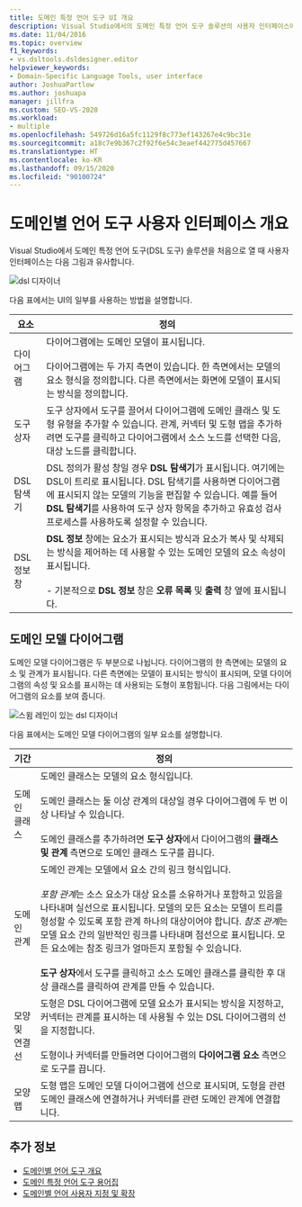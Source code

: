 ```yaml
---
title: 도메인 특정 언어 도구 UI 개요
description: Visual Studio에서의 도메인 특정 언어 도구 솔루션의 사용자 인터페이스에 대한 개요를 제공합니다.
ms.date: 11/04/2016
ms.topic: overview
f1_keywords:
- vs.dsltools.dsldesigner.editor
helpviewer_keywords:
- Domain-Specific Language Tools, user interface
author: JoshuaPartlow
ms.author: joshuapa
manager: jillfra
ms.custom: SEO-VS-2020
ms.workload:
- multiple
ms.openlocfilehash: 549726d16a5fc1129f8c773ef143267e4c9bc31e
ms.sourcegitcommit: a18c7e9b367c2f92f6e54c3eaef442775d457667
ms.translationtype: HT
ms.contentlocale: ko-KR
ms.lasthandoff: 09/15/2020
ms.locfileid: "90100724"
---
```

# <a name="overview-of-the-domain-specific-language-tools-user-interface"></a>도메인별 언어 도구 사용자 인터페이스 개요
Visual Studio에서 도메인 특정 언어 도구(DSL 도구) 솔루션을 처음으로 열 때 사용자 인터페이스는 다음 그림과 유사합니다.

 ![dsl 디자이너](../modeling/media/dsl_designer.png)

 다음 표에서는 UI의 일부를 사용하는 방법을 설명합니다.

|**요소**|**정의**|
|-|-|
|다이어그램|다이어그램에는 도메인 모델이 표시됩니다.<br /><br /> 다이어그램에는 두 가지 측면이 있습니다. 한 측면에서는 모델의 요소 형식을 정의합니다. 다른 측면에서는 화면에 모델이 표시되는 방식을 정의합니다.|
|도구 상자|도구 상자에서 도구를 끌어서 다이어그램에 도메인 클래스 및 도형 유형을 추가할 수 있습니다. 관계, 커넥터 및 도형 맵을 추가하려면 도구를 클릭하고 다이어그램에서 소스 노드를 선택한 다음, 대상 노드를 클릭합니다.|
|DSL 탐색기|DSL 정의가 활성 창일 경우 **DSL 탐색기**가 표시됩니다. 여기에는 DSL이 트리로 표시됩니다. DSL 탐색기를 사용하면 다이어그램에 표시되지 않는 모델의 기능을 편집할 수 있습니다. 예를 들어 **DSL 탐색기**를 사용하여 도구 상자 항목을 추가하고 유효성 검사 프로세스를 사용하도록 설정할 수 있습니다.|
|DSL 정보 창|**DSL 정보** 창에는 요소가 표시되는 방식과 요소가 복사 및 삭제되는 방식을 제어하는 데 사용할 수 있는 도메인 모델의 요소 속성이 표시됩니다.<br /><br /> -   기본적으로 **DSL 정보** 창은 **오류 목록** 및 **출력** 창 옆에 표시됩니다.|

## <a name="the-domain-model-diagram"></a>도메인 모델 다이어그램
 도메인 모델 다이어그램은 두 부분으로 나뉩니다. 다이어그램의 한 측면에는 모델의 요소 및 관계가 표시됩니다. 다른 측면에는 모델이 표시되는 방식이 표시되며, 모델 다이어그램의 속성 및 요소를 표시하는 데 사용되는 도형이 포함됩니다. 다음 그림에서는 다이어그램의 요소를 보여 줍니다.

 ![스윔 레인이 있는 dsl 디자이너](../modeling/media/dsl_desinger.png)

 다음 표에서는 도메인 모델 다이어그램의 일부 요소를 설명합니다.

|**기간**|**정의**|
|-|-|
|도메인 클래스|도메인 클래스는 모델의 요소 형식입니다.<br /><br /> 도메인 클래스는 둘 이상 관계의 대상일 경우 다이어그램에 두 번 이상 나타날 수 있습니다.<br /><br /> 도메인 클래스를 추가하려면 **도구 상자**에서 다이어그램의 **클래스 및 관계** 측면으로 도메인 클래스 도구를 끕니다.|
|도메인 관계|도메인 관계는 모델에서 요소 간의 링크 형식입니다.<br /><br /> *포함 관계*는 소스 요소가 대상 요소를 소유하거나 포함하고 있음을 나타내며 실선으로 표시됩니다. 모델의 모든 요소는 모델이 트리를 형성할 수 있도록 포함 관계 하나의 대상이어야 합니다. *참조 관계*는 모델 요소 간의 일반적인 링크를 나타내며 점선으로 표시됩니다. 모든 요소에는 참조 링크가 얼마든지 포함될 수 있습니다.<br /><br /> **도구 상자**에서 도구를 클릭하고 소스 도메인 클래스를 클릭한 후 대상 클래스를 클릭하여 관계를 만들 수 있습니다.|
|모양 및 연결선|도형은 DSL 다이어그램에 모델 요소가 표시되는 방식을 지정하고, 커넥터는 관계를 표시하는 데 사용될 수 있는 DSL 다이어그램의 선을 지정합니다.<br /><br /> 도형이나 커넥터를 만들려면 다이어그램의 **다이어그램 요소** 측면으로 도구를 끕니다.|
|모양 맵|도형 맵은 도메인 모델 다이어그램에 선으로 표시되며, 도형을 관련 도메인 클래스에 연결하거나 커넥터를 관련 도메인 관계에 연결합니다.|

## <a name="see-also"></a>추가 정보

- [도메인별 언어 도구 개요](../modeling/overview-of-domain-specific-language-tools.md)
- [도메인 특정 언어 도구 용어집](https://msdn.microsoft.com/ca5e84cb-a315-465c-be24-76aa3df276aa)
- [도메인별 언어 사용자 지정 및 확장](../modeling/customizing-and-extending-a-domain-specific-language.md)
